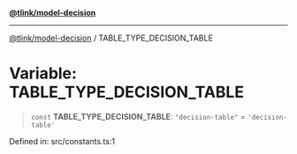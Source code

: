 [**@tlink/model-decision**](../README.md)

***

[@tlink/model-decision](../globals.md) / TABLE\_TYPE\_DECISION\_TABLE

# Variable: TABLE\_TYPE\_DECISION\_TABLE

> `const` **TABLE\_TYPE\_DECISION\_TABLE**: `"decision-table"` = `'decision-table'`

Defined in: src/constants.ts:1
